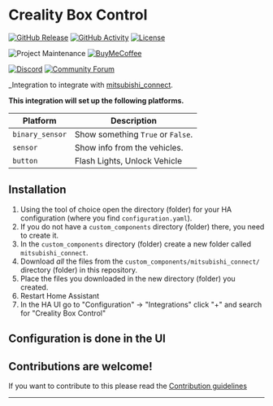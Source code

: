 # Creality Box Control

[![GitHub Release][releases-shield]][releases]
[![GitHub Activity][commits-shield]][commits]
[![License][license-shield]](LICENSE)

![Project Maintenance][maintenance-shield]
[![BuyMeCoffee][buymecoffeebadge]][buymecoffee]

[![Discord][discord-shield]][discord]
[![Community Forum][forum-shield]][forum]

_Integration to integrate with [mitsubishi_connect].

**This integration will set up the following platforms.**

Platform | Description
-- | --
`binary_sensor` | Show something `True` or `False`.
`sensor` | Show info from the vehicles.
`button` | Flash Lights, Unlock Vehicle

## Installation

1. Using the tool of choice open the directory (folder) for your HA configuration (where you find `configuration.yaml`).
1. If you do not have a `custom_components` directory (folder) there, you need to create it.
1. In the `custom_components` directory (folder) create a new folder called `mitsubishi_connect`.
1. Download _all_ the files from the `custom_components/mitsubishi_connect/` directory (folder) in this repository.
1. Place the files you downloaded in the new directory (folder) you created.
1. Restart Home Assistant
1. In the HA UI go to "Configuration" -> "Integrations" click "+" and search for "Creality Box Control"

## Configuration is done in the UI

<!---->

## Contributions are welcome!

If you want to contribute to this please read the [Contribution guidelines](CONTRIBUTING.md)

***

[mitsubishi_connect]: https://github.com/pcartwright81/mitsubishi_connect
[buymecoffee]: https://www.buymeacoffee.com/pcartwright81
[buymecoffeebadge]: https://img.shields.io/badge/buy%20me%20a%20coffee-donate-yellow.svg?style=for-the-badge
[commits-shield]: https://img.shields.io/github/commit-activity/y/pcartwright81/mitsubishi_connect.svg?style=for-the-badge
[commits]: https://github.com/pcartwright81/mitsubishi_connect/commits/main
[discord]: https://discord.gg/Qa5fW2R
[discord-shield]: https://img.shields.io/discord/330944238910963714.svg?style=for-the-badge
[exampleimg]: example.png
[forum-shield]: https://img.shields.io/badge/community-forum-brightgreen.svg?style=for-the-badge
[forum]: https://community.home-assistant.io/
[license-shield]: https://img.shields.io/github/license/pcartwright81/mitsubishi_connect.svg?style=for-the-badge
[maintenance-shield]: https://img.shields.io/badge/maintainer-Patrick%20Cartwright%20%40pcartwright81-blue.svg?style=for-the-badge
[releases-shield]: https://img.shields.io/github/release/pcartwright81/mitsubishi_connect.svg?style=for-the-badge
[releases]: https://github.com/pcartwright81/mitsubishi_connect/releases